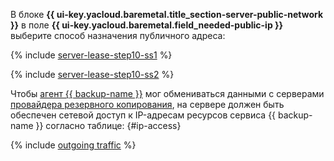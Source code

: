 В блоке **{{ ui-key.yacloud.baremetal.title_section-server-public-network }}** в поле **{{ ui-key.yacloud.baremetal.field_needed-public-ip }}** выберите способ назначения публичного адреса:

  {% include [server-lease-step10-ss1](./server-lease-step10-ss1.md) %}

  {% include [server-lease-step10-ss2](./server-lease-step10-ss2.md) %}

Чтобы [агент {{ backup-name }}](../../../backup/concepts/agent.md) мог обмениваться данными с серверами [провайдера резервного копирования](../../../backup/concepts/index.md#providers), на сервере должен быть обеспечен сетевой доступ к IP-адресам ресурсов сервиса {{ backup-name }} согласно таблице: {#ip-access}

{% include [outgoing traffic](../../backup/outgoing-rules.md) %}